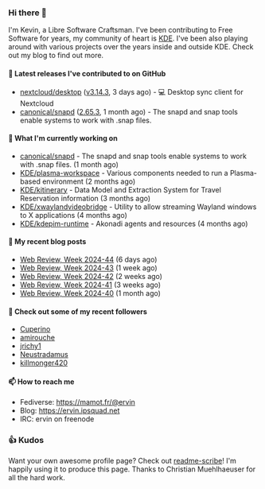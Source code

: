 ### Hi there 👋

I'm Kevin, a Libre Software Craftsman. I've been contributing to Free Software for years,
my community of heart is [KDE](https://kde.org). I've been also playing around with various
projects over the years inside and outside KDE. Check out my blog to find out more.

#### 🔭 Latest releases I've contributed to on GitHub

- [nextcloud/desktop](https://github.com/nextcloud/desktop) ([v3.14.3](https://github.com/nextcloud/desktop/releases/tag/v3.14.3), 3 days ago) - 💻 Desktop sync client for Nextcloud
- [canonical/snapd](https://github.com/canonical/snapd) ([2.65.3](https://github.com/canonical/snapd/releases/tag/2.65.3), 1 month ago) - The snapd and snap tools enable systems to work with .snap files.

#### 🌱 What I'm currently working on

- [canonical/snapd](https://github.com/canonical/snapd) - The snapd and snap tools enable systems to work with .snap files. (1 month ago)
- [KDE/plasma-workspace](https://github.com/KDE/plasma-workspace) - Various components needed to run a Plasma-based environment (2 months ago)
- [KDE/kitinerary](https://github.com/KDE/kitinerary) - Data Model and Extraction System for Travel Reservation information (3 months ago)
- [KDE/xwaylandvideobridge](https://github.com/KDE/xwaylandvideobridge) - Utility to allow streaming Wayland windows to X applications (4 months ago)
- [KDE/kdepim-runtime](https://github.com/KDE/kdepim-runtime) - Akonadi agents and resources (4 months ago)

#### 📜 My recent blog posts

- [Web Review, Week 2024-44](https://ervin.ipsquad.net/blog/2024/11/01/web-review-week-2024-44/) (6 days ago)
- [Web Review, Week 2024-43](https://ervin.ipsquad.net/blog/2024/10/25/web-review-week-2024-43/) (1 week ago)
- [Web Review, Week 2024-42](https://ervin.ipsquad.net/blog/2024/10/18/web-review-week-2024-42/) (2 weeks ago)
- [Web Review, Week 2024-41](https://ervin.ipsquad.net/blog/2024/10/11/web-review-week-2024-41/) (3 weeks ago)
- [Web Review, Week 2024-40](https://ervin.ipsquad.net/blog/2024/10/04/web-review-week-2024-40/) (1 month ago)

#### 👯 Check out some of my recent followers

- [Cuperino](https://github.com/Cuperino)
- [amirouche](https://github.com/amirouche)
- [jrichy1](https://github.com/jrichy1)
- [Neustradamus](https://github.com/Neustradamus)
- [killmonger420](https://github.com/killmonger420)

#### 📫 How to reach me

- Fediverse: https://mamot.fr/@ervin
- Blog: https://ervin.ipsquad.net
- IRC: ervin on freenode

### 👍 Kudos

Want your own awesome profile page? Check out [readme-scribe](https://github.com/muesli/readme-scribe)!
I'm happily using it to produce this page. Thanks to Christian Muehlhaeuser for all the hard work.

